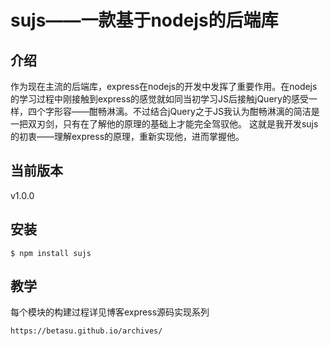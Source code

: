 # sujs——一款基于nodejs的后端库
## 介绍
 作为现在主流的后端库，express在nodejs的开发中发挥了重要作用。在nodejs的学习过程中刚接触到express的感觉就如同当初学习JS后接触jQuery的感受一样，四个字形容——酣畅淋漓。不过结合jQuery之于JS我认为酣畅淋漓的简洁是一把双刃剑，只有在了解他的原理的基础上才能完全驾驭他。
 这就是我开发sujs的初衷——理解express的原理，重新实现他，进而掌握他。
## 当前版本
 v1.0.0
## 安装
```
$ npm install sujs
```
## 教学
 每个模块的构建过程详见博客express源码实现系列
```
https://betasu.github.io/archives/
```
